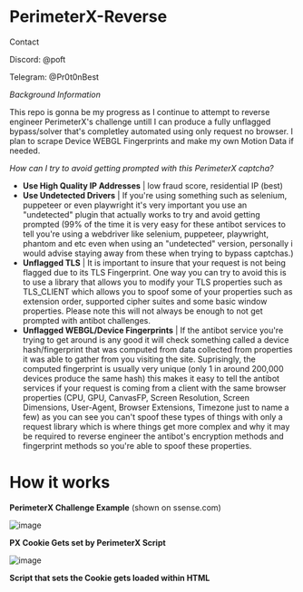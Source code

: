 # PerimeterX-Reverse

Contact

Discord: @poft

Telegram: @Pr0t0nBest

*Background Information*

This repo is gonna be my progress as I continue to attempt to reverse engineer PerimeterX's challenge untill I can produce a fully unflagged bypass/solver that's completley automated using only request no browser.
I plan to scrape Device WEBGL Fingerprints and make my own Motion Data if needed.

*How can I try to avoid getting prompted with this PerimeterX captcha?*

- **Use High Quality IP Addresses** | low fraud score, residential IP (best)
- **Use Undetected Drivers** | If you're using something such as selenium, puppeteer or even playwright it's very important you use an "undetected" plugin that actually works to try and avoid getting prompted (99% of the time it is very easy for these antibot services to tell you're using a webdriver like selenium, puppeteer, playwright, phantom and etc even when using an "undetected" version, personally i would advise staying away from these when trying to bypass captchas.)
- **Unflagged TLS** | It is important to insure that your request is not being flagged due to its TLS Fingerprint. One way you can try to avoid this is to use a library that allows you to modify your TLS properties such as TLS_CLIENT which allows you to spoof some of your properties such as extension order, supported cipher suites and some basic window properties. Please note this will not always be enough to not get prompted with antibot challenges.
- **Unflagged WEBGL/Device Fingerprints** | If the antibot service you're trying to get around is any good it will check something called a device hash/fingerprint that was computed from data collected from properties it was able to gather from you visiting the site. Suprisingly, the computed fingerprint is usually very unique (only 1 in around 200,000 devices produce the same hash) this makes it easy to tell the antibot services if your request is coming from a client with the same browser properties (CPU, GPU, CanvasFP, Screen Resolution, Screen Dimensions, User-Agent, Browser Extensions, Timezone just to name a few) as you can see you can't spoof these types of things with only a request library which is where things get more complex and why it may be required to reverse engineer the antibot's encryption methods and fingerprint methods so you're able to spoof these properties.  


# How it works # 

**PerimeterX Challenge Example** (shown on ssense.com)

![image](https://github.com/Pr0t0ns/PerimiterX-Reverse/assets/105520163/34c8ebf9-b4af-47bf-8a00-1d16d43cf474)

**PX Cookie Gets set by PerimeterX Script**

![image](https://github.com/Pr0t0ns/PerimiterX-Reverse/assets/105520163/8e0f6988-3dd9-4110-a2a7-b08ee35b7776)

**Script that sets the Cookie gets loaded within HTML <script> tag**

![image](https://github.com/Pr0t0ns/PerimiterX-Reverse/assets/105520163/9905f2bb-29c5-44d7-abdb-6c2a73376783)

As you can see it shows the *PxAPPID* which is essentially the sites site_key

**Request to fetch the challenge script**

![image](https://github.com/Pr0t0ns/PerimiterX-Reverse/assets/105520163/f8de9077-5205-4c1f-b06c-10cdc202519d)

**Source Code of PerimeterX's loaded challenge**

![image](https://github.com/Pr0t0ns/PerimiterX-Reverse/assets/105520163/cde4099b-bfda-4041-9438-ac53c98b46d2)

The source code is over 9,000 lines long but this is because it's obfuscated and it has a lot of polyfill functions. 
one thing you should note is that the source code has VM protection along with obfuscation, meaning that every time you refresh the page the function and variable names will change. PerimeterX along with many other antibot services use this to make it as difficult as possible for people to reverse engineer.

# What we need to do #

**Solve Request**

![image](https://github.com/Pr0t0ns/PerimiterX-Reverse/assets/105520163/6012978b-9d52-498b-8520-bf7594525b20)

This request essentially whitelist the set *_pxhd* cookie so that it is valid. So basically this is the captcha token. all we have to do is reverse the payload values so we can automate this.

**Payload Value**

![image](https://github.com/Pr0t0ns/PerimiterX-Reverse/assets/105520163/360a05ce-f3b0-4018-80cc-27f5d7dbe97b)

These are the payload values

* `payload` Encrypted & Encoded value I will need to reverse engineer (We can tell that base64 was used at some point because we can see an "=" which usually comes from padding) (**COMPLETED REVERSE**)
* `AppID` this is basically the site key mentioned earlier (each site has a unique one of these)
* `tag` this is the version tag (each site also has a unique version)
* `uuid` randomly generated UUID this is usually just used as a request indentifier
* `ft` A unique 3 digit number (each site has it's unique ft number) 
* `seq`*rsc - 1*.  
* `en` *NTA* always.
* `pc` Generated Value I will need to reverse (**NEEDS TO BE REVERSED**)
* `sid` **TO BE DETERMINED**
* `vid` **TO BE DETERMINED**
* `pxhd` This is the *_pxhd* cookie value which is basically the captcha token
* `cts` **TO BE DETERMINED**
* `rsc` This is the Request Count 
